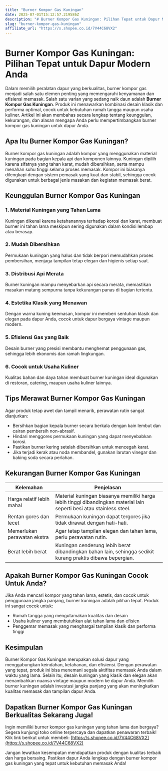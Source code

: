 ```yaml
---
title: "Burner Kompor Gas Kuningan"
date: 2025-07-01T15:12:57.219586Z
description: "# Burner Kompor Gas Kuningan: Pilihan Tepat untuk Dapur Modern Anda..."
slug: "burner-kompor-gas-kuningan"
affiliate_url: "https://s.shopee.co.id/7V44C68VX2"
---
```

# Burner Kompor Gas Kuningan: Pilihan Tepat untuk Dapur Modern Anda

Dalam memilih peralatan dapur yang berkualitas, burner kompor gas menjadi salah satu elemen penting yang memengaruhi kenyamanan dan efisiensi memasak. Salah satu varian yang sedang naik daun adalah **Burner Kompor Gas Kuningan**. Produk ini menawarkan kombinasi desain klasik dan performa optimal, cocok untuk kebutuhan rumah tangga maupun usaha kuliner. Artikel ini akan membahas secara lengkap tentang keunggulan, kekurangan, dan alasan mengapa Anda perlu mempertimbangkan burner kompor gas kuningan untuk dapur Anda.

## Apa Itu Burner Kompor Gas Kuningan?

Burner kompor gas kuningan adalah kompor yang menggunakan material kuningan pada bagian kepala api dan komponen lainnya. Kuningan dipilih karena sifatnya yang tahan karat, mudah dibersihkan, serta mampu menahan suhu tinggi selama proses memasak. Kompor ini biasanya dilengkapi dengan sistem pemasak yang kuat dan stabil, sehingga cocok digunakan untuk berbagai jenis masakan dan kegiatan memasak berat.

## Keunggulan Burner Kompor Gas Kuningan

### 1. Material Kuningan yang Tahan Lama
Kuningan dikenal karena ketahanannya terhadap korosi dan karat, membuat burner ini tahan lama meskipun sering digunakan dalam kondisi lembap atau berasap.

### 2. Mudah Dibersihkan
Permukaan kuningan yang halus dan tidak berpori memudahkan proses pembersihan, menjaga tampilan tetap elegan dan higienis setiap saat.

### 3. Distribusi Api Merata
Burner kuningan mampu menyebarkan api secara merata, memastikan masakan matang sempurna tanpa kekurangan panas di bagian tertentu.

### 4. Estetika Klasik yang Menawan
Dengan warna kuning keemasan, kompor ini memberi sentuhan klasik dan elegan pada dapur Anda, cocok untuk dapur bergaya vintage maupun modern.

### 5. Efisiensi Gas yang Baik
Desain burner yang presisi membantu menghemat penggunaan gas, sehingga lebih ekonomis dan ramah lingkungan.

### 6. Cocok untuk Usaha Kuliner
Kualitas bahan dan daya tahan membuat burner kuningan ideal digunakan di restoran, catering, maupun usaha kuliner lainnya.

## Tips Merawat Burner Kompor Gas Kuningan

Agar produk tetap awet dan tampil menarik, perawatan rutin sangat dianjurkan:
- Bersihkan bagian kepala burner secara berkala dengan kain lembut dan cairan pembersih non-abrasif.
- Hindari menggores permukaan kuningan yang dapat menyebabkan korosi.
- Pastikan burner kering setelah dibersihkan untuk mencegah karat.
- Jika terjadi kerak atau noda membandel, gunakan larutan vinegar dan baking soda secara perlahan.

## Kekurangan Burner Kompor Gas Kuningan

| Kelemahan                    | Penjelasan                                              |
|------------------------------|---------------------------------------------------------|
| Harga relatif lebih mahal | Material kuningan biasanya memiliki harga lebih tinggi dibandingkan material lain seperti besi atau stainless steel. |
| Rentan gores dan lecet       | Permukaan kuningan dapat tergores jika tidak dirawat dengan hati-hati. |
| Memerlukan perawatan ekstra  | Agar tetap tampilan elegan dan tahan lama, perlu perawatan rutin.                     |
| Berat lebih berat            | Kuningan cenderung lebih berat dibandingkan bahan lain, sehingga sedikit kurang praktis dibawa bepergian. |

## Apakah Burner Kompor Gas Kuningan Cocok Untuk Anda?

Jika Anda mencari kompor yang tahan lama, estetis, dan cocok untuk penggunaan jangka panjang, burner kuningan adalah pilihan tepat. Produk ini sangat cocok untuk:
- Rumah tangga yang mengutamakan kualitas dan desain
- Usaha kuliner yang membutuhkan alat tahan lama dan efisien
- Penggemar memasak yang menghargai tampilan klasik dan performa tinggi

## Kesimpulan

Burner Kompor Gas Kuningan merupakan solusi dapur yang menggabungkan keindahan, ketahanan, dan efisiensi. Dengan perawatan yang tepat, produk ini bisa menemani segala aktifitas memasak Anda dalam waktu yang lama. Selain itu, desain kuningan yang klasik dan elegan akan menambahkan nuansa vintage maupun modern ke dapur Anda. Memilih burner kuningan adalah investasi jangka panjang yang akan meningkatkan kualitas memasak dan tampilan dapur Anda.

## Dapatkan Burner Kompor Gas Kuningan Berkualitas Sekarang Juga!

Ingin memiliki burner kompor gas kuningan yang tahan lama dan bergaya? Segera kunjungi toko online terpercaya dan dapatkan penawaran terbaik! Klik link berikut untuk membeli: [https://s.shopee.co.id/7V44C68VX2](https://s.shopee.co.id/7V44C68VX2)

Jangan lewatkan kesempatan mendapatkan produk dengan kualitas terbaik dan harga bersaing. Pastikan dapur Anda lengkap dengan burner kompor gas kuningan yang tepat untuk kebutuhan memasak Anda!